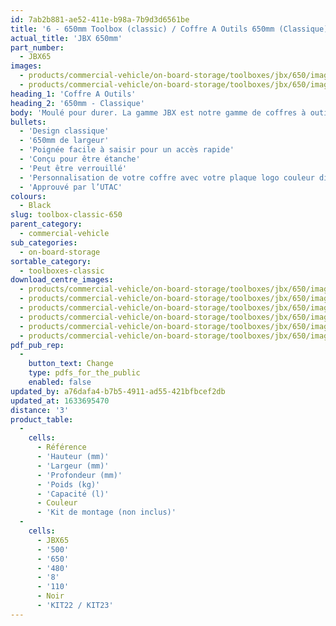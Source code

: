 ```yaml
---
id: 7ab2b881-ae52-411e-b98a-7b9d3d6561be
title: '6 - 650mm Toolbox (classic) / Coffre A Outils 650mm (Classique)'
actual_title: 'JBX 650mm'
part_number:
  - JBX65
images:
  - products/commercial-vehicle/on-board-storage/toolboxes/jbx/650/images-lr/Product_Image_776x776_(518x518_focus_area)-JBX65_01.jpg
  - products/commercial-vehicle/on-board-storage/toolboxes/jbx/650/images-lr/Product_Image_776x776_(518x518_focus_area)-JBX65_02.jpg
heading_1: 'Coffre A Outils'
heading_2: '650mm - Classique'
body: 'Moulé pour durer. La gamme JBX est notre gamme de coffres à outils conçue pour le stockage à bord des véhicules industriels.'
bullets:
  - 'Design classique'
  - '650mm de largeur'
  - 'Poignée facile à saisir pour un accès rapide'
  - 'Conçu pour être étanche'
  - 'Peut être verrouillé'
  - 'Personnalisation de votre coffre avec votre plaque logo couleur disponible (En option)'
  - 'Approuvé par l’UTAC'
colours:
  - Black
slug: toolbox-classic-650
parent_category:
  - commercial-vehicle
sub_categories:
  - on-board-storage
sortable_category:
  - toolboxes-classic
download_centre_images:
  - products/commercial-vehicle/on-board-storage/toolboxes/jbx/650/images-hr/JBX65_001.jpg
  - products/commercial-vehicle/on-board-storage/toolboxes/jbx/650/images-hr/JBX65_002.jpg
  - products/commercial-vehicle/on-board-storage/toolboxes/jbx/650/images-hr/JBX65_003.jpg
  - products/commercial-vehicle/on-board-storage/toolboxes/jbx/650/images-hr/JBX65_004.jpg
  - products/commercial-vehicle/on-board-storage/toolboxes/jbx/650/images-hr/JBX65_005.jpg
  - products/commercial-vehicle/on-board-storage/toolboxes/jbx/650/images-hr/JBX65_03.jpg
pdf_pub_rep:
  -
    button_text: Change
    type: pdfs_for_the_public
    enabled: false
updated_by: a76dafa4-b7b5-4911-ad55-421bfbcef2db
updated_at: 1633695470
distance: '3'
product_table:
  -
    cells:
      - Référence
      - 'Hauteur (mm)'
      - 'Largeur (mm)'
      - 'Profondeur (mm)'
      - 'Poids (kg)'
      - 'Capacité (l)'
      - Couleur
      - 'Kit de montage (non inclus)'
  -
    cells:
      - JBX65
      - '500'
      - '650'
      - '480'
      - '8'
      - '110'
      - Noir
      - 'KIT22 / KIT23'
---
```

